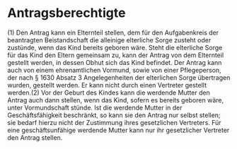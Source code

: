 # Antragsberechtigte

(1) Den Antrag kann ein Elternteil stellen, dem für den Aufgabenkreis der beantragten Beistandschaft die alleinige elterliche Sorge zusteht oder zustünde, wenn das Kind bereits geboren wäre. Steht die elterliche Sorge für das Kind den Eltern gemeinsam zu, kann der Antrag von dem Elternteil gestellt werden, in dessen Obhut sich das Kind befindet. Der Antrag kann auch von einem ehrenamtlichen Vormund, sowie von einer Pflegeperson, der nach § 1630 Absatz 3 Angelegenheiten der elterlichen Sorge übertragen wurden, gestellt werden. Er kann nicht durch einen Vertreter gestellt werden.(2) Vor der Geburt des Kindes kann die werdende Mutter den Antrag auch dann stellen, wenn das Kind, sofern es bereits geboren wäre, unter Vormundschaft stünde. Ist die werdende Mutter in der Geschäftsfähigkeit beschränkt, so kann sie den Antrag nur selbst stellen; sie bedarf hierzu nicht der Zustimmung ihres gesetzlichen Vertreters. Für eine geschäftsunfähige werdende Mutter kann nur ihr gesetzlicher Vertreter den Antrag stellen. 

